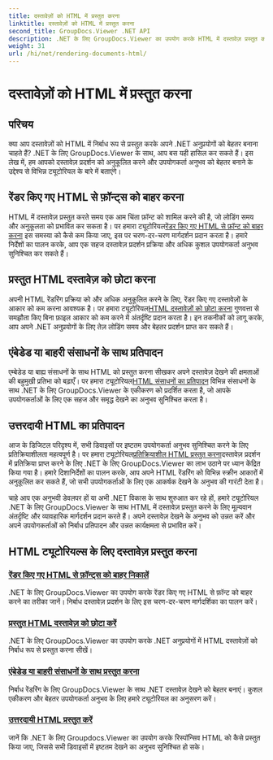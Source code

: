 ```yaml
---
title: दस्तावेज़ों को HTML में प्रस्तुत करना
linktitle: दस्तावेज़ों को HTML में प्रस्तुत करना
second_title: GroupDocs.Viewer .NET API
description: .NET के लिए GroupDocs.Viewer का उपयोग करके HTML में दस्तावेज़ प्रस्तुत करने पर व्यापक ट्यूटोरियल खोजें। दस्तावेज़ प्रदर्शन और बेहतर उपयोगकर्ता अनुभव के लिए तकनीकें सीखें।
weight: 31
url: /hi/net/rendering-documents-html/
---
```


# दस्तावेज़ों को HTML में प्रस्तुत करना


## परिचय

क्या आप दस्तावेज़ों को HTML में निर्बाध रूप से प्रस्तुत करके अपने .NET अनुप्रयोगों को बेहतर बनाना चाहते हैं? .NET के लिए GroupDocs.Viewer के साथ, आप बस यही हासिल कर सकते हैं। इस लेख में, हम आपको दस्तावेज़ प्रदर्शन को अनुकूलित करने और उपयोगकर्ता अनुभव को बेहतर बनाने के उद्देश्य से विभिन्न ट्यूटोरियल के बारे में बताएंगे।

## रेंडर किए गए HTML से फ़ॉन्ट्स को बाहर करना
 HTML में दस्तावेज़ प्रस्तुत करते समय एक आम चिंता फ़ॉन्ट को शामिल करने की है, जो लोडिंग समय और अनुकूलता को प्रभावित कर सकता है। पर हमारा ट्यूटोरियल[रेंडर किए गए HTML से फ़ॉन्ट को बाहर करना](./exclude-fonts-html/) इस समस्या को कैसे कम किया जाए, इस पर चरण-दर-चरण मार्गदर्शन प्रदान करता है। हमारे निर्देशों का पालन करके, आप एक सहज दस्तावेज़ प्रदर्शन प्रक्रिया और अधिक कुशल उपयोगकर्ता अनुभव सुनिश्चित कर सकते हैं। 

## प्रस्तुत HTML दस्तावेज़ को छोटा करना
अपनी HTML रेंडरिंग प्रक्रिया को और अधिक अनुकूलित करने के लिए, रेंडर किए गए दस्तावेज़ों के आकार को कम करना आवश्यक है। पर हमारा ट्यूटोरियल[HTML दस्तावेज़ों को छोटा करना](./minify-html/) गुणवत्ता से समझौता किए बिना फ़ाइल आकार को कम करने में अंतर्दृष्टि प्रदान करता है। इन तकनीकों को लागू करके, आप अपने .NET अनुप्रयोगों के लिए तेज़ लोडिंग समय और बेहतर प्रदर्शन प्राप्त कर सकते हैं।

## एंबेडेड या बाहरी संसाधनों के साथ प्रतिपादन
 एम्बेडेड या बाह्य संसाधनों के साथ HTML को प्रस्तुत करना सीखकर अपने दस्तावेज़ देखने की क्षमताओं की बहुमुखी प्रतिभा को बढ़ाएँ। पर हमारा ट्यूटोरियल[HTML संसाधनों का प्रतिपादन](./render-html-resources/) विभिन्न संसाधनों के साथ .NET के लिए GroupDocs.Viewer के एकीकरण को प्रदर्शित करता है, जो आपके उपयोगकर्ताओं के लिए एक सहज और समृद्ध देखने का अनुभव सुनिश्चित करता है।

## उत्तरदायी HTML का प्रतिपादन
 आज के डिजिटल परिदृश्य में, सभी डिवाइसों पर इष्टतम उपयोगकर्ता अनुभव सुनिश्चित करने के लिए प्रतिक्रियाशीलता महत्वपूर्ण है। पर हमारा ट्यूटोरियल[प्रतिक्रियाशील HTML प्रस्तुत करना](./render-responsive-html/)दस्तावेज़ प्रदर्शन में प्रतिक्रिया प्राप्त करने के लिए .NET के लिए GroupDocs.Viewer का लाभ उठाने पर ध्यान केंद्रित किया गया है। हमारे दिशानिर्देशों का पालन करके, आप अपने HTML रेंडरिंग को विभिन्न स्क्रीन आकारों में अनुकूलित कर सकते हैं, जो सभी उपयोगकर्ताओं के लिए एक आकर्षक देखने के अनुभव की गारंटी देता है।

चाहे आप एक अनुभवी डेवलपर हों या अभी .NET विकास के साथ शुरुआत कर रहे हों, हमारे ट्यूटोरियल .NET के लिए GroupDocs.Viewer के साथ HTML में दस्तावेज़ प्रस्तुत करने के लिए मूल्यवान अंतर्दृष्टि और व्यावहारिक मार्गदर्शन प्रदान करते हैं। अपने दस्तावेज़ देखने के अनुभव को उन्नत करें और अपने उपयोगकर्ताओं को निर्बाध प्रतिपादन और उन्नत कार्यक्षमता से प्रभावित करें।

## HTML ट्यूटोरियल्स के लिए दस्तावेज़ प्रस्तुत करना
### [रेंडर किए गए HTML से फ़ॉन्ट्स को बाहर निकालें](./exclude-fonts-html/)
.NET के लिए GroupDocs.Viewer का उपयोग करके रेंडर किए गए HTML से फ़ॉन्ट को बाहर करने का तरीका जानें। निर्बाध दस्तावेज़ प्रदर्शन के लिए इस चरण-दर-चरण मार्गदर्शिका का पालन करें।
### [प्रस्तुत HTML दस्तावेज़ को छोटा करें](./minify-html/)
.NET के लिए GroupDocs.Viewer का उपयोग करके .NET अनुप्रयोगों में HTML दस्तावेज़ों को निर्बाध रूप से प्रस्तुत करना सीखें।
### [एंबेडेड या बाहरी संसाधनों के साथ प्रस्तुत करना](./render-html-resources/)
निर्बाध रेंडरिंग के लिए GroupDocs.Viewer के साथ .NET दस्तावेज़ देखने को बेहतर बनाएं। कुशल एकीकरण और बेहतर उपयोगकर्ता अनुभव के लिए हमारे ट्यूटोरियल का अनुसरण करें।
### [उत्तरदायी HTML प्रस्तुत करें](./render-responsive-html/)
जानें कि .NET के लिए Groupdocs.Viewer का उपयोग करके रिस्पॉन्सिव HTML को कैसे प्रस्तुत किया जाए, जिससे सभी डिवाइसों में इष्टतम देखने का अनुभव सुनिश्चित हो सके।